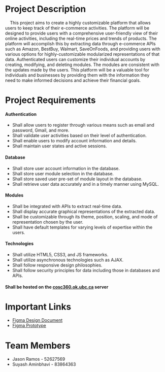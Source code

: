 # Project Description
&nbsp;&nbsp;&nbsp;&nbsp;This project aims to create a highly customizable platform that allows users to keep track of their e-commerce activities. The platform will be designed to provide users with a comprehensive user-friendly view of their online activities, including the real-time prices and trends of products. The platform will accomplish this by extracting data through e-commerce APIs such as Amazon, BestBuy, Walmart, SaveOnFoods, and providing users with various options for highly-customizable modularized representations of that data. Authenticated users can customize their individual accounts by creating, modifying, and deleting modules. The modules are consistent with the updates made by the users. This platform will be a valuable tool for individuals and businesses by providing them with the information they need to make informed decisions and achieve their financial goals.


# Project Requirements
#### Authentication
- Shall allow users to register through various means such as email and password, Gmail, and more.
- Shall validate user activities based on their level of authentication.
- Shall enable users to modify account information and details.
- Shall maintain user states and active sessions.

#### Database
- Shall store user account information in the database.
- Shall store user module selection in the database.
- Shall store saved user pre-set of module layout in the database.
- Shall retrieve user data accurately and in a timely manner using MySQL.

#### Modules
- Shall be integrated with APIs to extract real-time data.
- Shall display accurate graphical representations of the extracted data.
- Shall be customizable through its theme, position, scaling, and mode of representation chosen by the user.
- Shall have default templates for varying levels of expertise within the users.

#### Technologies
- Shall utilize HTML5, CSS3, and JS frameworks.
- Shall utilize asynchronous technologies such as AJAX.
- Shall follow responsive design philosophies.
- Shall follow security principles for data including those in databases and APIs.

#### Shall be hosted on the <ins>cosc360.ok.ubc.ca</ins> server

# Important Links

- [Figma Design Document](https://www.figma.com/proto/OON9Efmn4f3xy8eTf62Xz0/COSC-360?page-id=0%3A1&node-id=0%3A1&viewport=-2805%2C141%2C0.23&scaling=min-zoom&starting-point-node-id=14%3A689)
- [Figma Prototype](https://www.figma.com/file/OON9Efmn4f3xy8eTf62Xz0/COSC-360?node-id=0%3A1&t=S4cOOSOziCK0uLYT-1)


# Team Members
- Jason Ramos - 52627569
- Suyash Aminbhavi - 83864363









